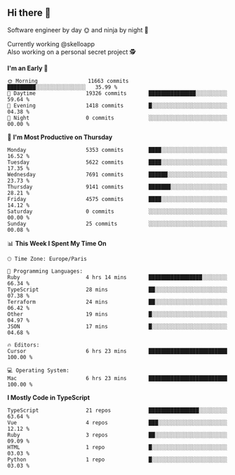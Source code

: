 ## Hi there 👋

Software engineer by day 🌞 and ninja by night 🌝

Currently working @skelloapp <br>
Also working on a personal secret project 🕵️

<!--START_SECTION:waka-->
**I'm an Early 🐤** 

```text
🌞 Morning                11663 commits       █████████░░░░░░░░░░░░░░░░   35.99 % 
🌆 Daytime                19326 commits       ███████████████░░░░░░░░░░   59.64 % 
🌃 Evening                1418 commits        █░░░░░░░░░░░░░░░░░░░░░░░░   04.38 % 
🌙 Night                  0 commits           ░░░░░░░░░░░░░░░░░░░░░░░░░   00.00 % 
```
📅 **I'm Most Productive on Thursday** 

```text
Monday                   5353 commits        ████░░░░░░░░░░░░░░░░░░░░░   16.52 % 
Tuesday                  5622 commits        ████░░░░░░░░░░░░░░░░░░░░░   17.35 % 
Wednesday                7691 commits        ██████░░░░░░░░░░░░░░░░░░░   23.73 % 
Thursday                 9141 commits        ███████░░░░░░░░░░░░░░░░░░   28.21 % 
Friday                   4575 commits        ████░░░░░░░░░░░░░░░░░░░░░   14.12 % 
Saturday                 0 commits           ░░░░░░░░░░░░░░░░░░░░░░░░░   00.00 % 
Sunday                   25 commits          ░░░░░░░░░░░░░░░░░░░░░░░░░   00.08 % 
```


📊 **This Week I Spent My Time On** 

```text
🕑︎ Time Zone: Europe/Paris

💬 Programming Languages: 
Ruby                     4 hrs 14 mins       █████████████████░░░░░░░░   66.34 % 
TypeScript               28 mins             ██░░░░░░░░░░░░░░░░░░░░░░░   07.38 % 
Terraform                24 mins             ██░░░░░░░░░░░░░░░░░░░░░░░   06.42 % 
Other                    19 mins             █░░░░░░░░░░░░░░░░░░░░░░░░   04.97 % 
JSON                     17 mins             █░░░░░░░░░░░░░░░░░░░░░░░░   04.68 % 

🔥 Editors: 
Cursor                   6 hrs 23 mins       █████████████████████████   100.00 % 

💻 Operating System: 
Mac                      6 hrs 23 mins       █████████████████████████   100.00 % 
```

**I Mostly Code in TypeScript** 

```text
TypeScript               21 repos            ████████████████░░░░░░░░░   63.64 % 
Vue                      4 repos             ███░░░░░░░░░░░░░░░░░░░░░░   12.12 % 
Ruby                     3 repos             ██░░░░░░░░░░░░░░░░░░░░░░░   09.09 % 
HTML                     1 repo              █░░░░░░░░░░░░░░░░░░░░░░░░   03.03 % 
Python                   1 repo              █░░░░░░░░░░░░░░░░░░░░░░░░   03.03 % 
```




<!--END_SECTION:waka-->

<!--
**antoinelncl/antoinelncl** is a ✨ _special_ ✨ repository because its `README.md` (this file) appears on your GitHub profile.

Here are some ideas to get you started:

- 🔭 I’m currently working on ...
- 🌱 I’m currently learning ...
- 👯 I’m looking to collaborate on ...
- 🤔 I’m looking for help with ...
- 💬 Ask me about ...
- 📫 How to reach me: ...
- 😄 Pronouns: ...
- ⚡ Fun fact: ...
-->
